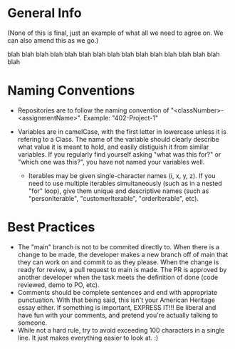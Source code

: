 # General Info

(None of this is final, just an example of what all we need to agree on. We can also amend this as we go.)

blah blah blah blah blah blah blah blah blah blah blah blah blah blah blah blah





# Naming Conventions

- Repositories are to follow the naming convention of "\<classNumber\>-\<assignmentName\>". Example: "402-Project-1"

- Variables are in camelCase, with the first letter in lowercase unless it is refering to a Class. The name of the variable should clearly describe what value it is meant to hold, and easily distiguish it from similar variables. If you regularly find yourself asking "what was this for?" or "which one was this?", you have not named your variables well.
  - Iterables may be given single-character names (i, x, y, z). If you need to use multiple iterables simultaneously (such as in a nested "for" loop), give them unique and descriptive names (such as "personIterable", "customerIterable", "orderIterable", etc).

# Best Practices

- The "main" branch is not to be commited directly to. When there is a change to be made, the developer makes a new branch off of main that they can work on and commit to as they please. When the change is ready for review, a pull request to main is made. The PR is approved by another developer when the task meets the definition of done (code reviewed, demo to PO, etc). 
- Comments should be complete sentences and end with appropriate punctuation. With that being said, this isn't your American Heritage essay either. If something is important, EXPRESS IT!!! Be liberal and have fun with your comments, and pretend you're actually talking to someone.
- While not a hard rule, try to avoid exceeding 100 characters in a single line. It just makes everything easier to look at. :)

